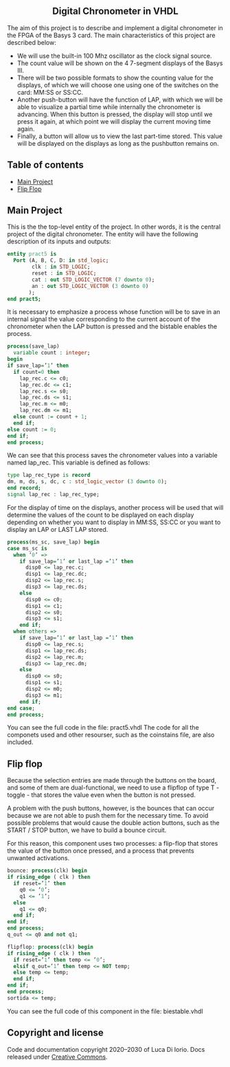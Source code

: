 <h2 align="center">Digital Chronometer in VHDL</h2>

The aim of this project is to describe and implement a digital chronometer in the FPGA of the Basys 3 card. The main characteristics of this project are described below:

- We will use the built-in 100 Mhz oscillator as the clock signal source.
- The count value will be shown on the 4 7-segment displays of the Basys III.
- There will be two possible formats to show the counting value for the displays, of which we will choose one using one of the switches on the card: MM:SS or SS:CC.
- Another push-button will have the function of LAP, with which we will be able to visualize a partial time while internally the chronometer is advancing. When this button is pressed, the display will stop until we press it again, at which point we will display the current moving time again.
- Finally, a button will allow us to view the last part-time stored. This value will be displayed on the displays as long as the pushbutton remains on.

## Table of contents

- [Main Project](#Main-project)
- [Flip Flop](#Flip-flop)

## Main Project

This is the the top-level entity of the project. In other words, it is the central project of the digital chronometer. The entity will have the following description of its inputs and outputs:

````VHDL
entity pract5 is 
  Port (A, B, C, D: in std_logic; 
        clk : in STD_LOGIC;
        reset : in STD_LOGIC;
        cat : out STD_LOGIC_VECTOR (7 downto 0); 
        an : out STD_LOGIC_VECTOR (3 downto 0)
       );
end pract5;
````

It is necessary to emphasize a process whose function will be to save in an internal signal the value corresponding to the current account of the chronometer when the LAP button is pressed and the bistable enables the process.

````VHDL
process(save_lap)
  variable count : integer;
begin
if save_lap=’1’ then
  if count=0 then
    lap_rec.c <= c0; 
    lap_rec.dc <= c1; 
    lap_rec.s <= s0; 
    lap_rec.ds <= s1; 
    lap_rec.m <= m0; 
    lap_rec.dm <= m1;
  else count := count + 1; 
  end if;
else count := 0;
end if;
end process;
````

We can see that this process saves the chronometer values into a variable named lap_rec. This variable is defined as follows:

````VHDL
type lap_rec_type is record
dm, m, ds, s, dc, c : std_logic_vector (3 downto 0); 
end record;
signal lap_rec : lap_rec_type;
````

For the display of time on the displays, another process will be used that will determine the values of the count to be displayed on each display depending on whether you want to display in MM:SS, SS:CC or you want to display an LAP or LAST LAP stored.

````VHDL
process(ms_sc, save_lap) begin 
case ms_sc is
  when ’0’ =>
    if save_lap=’1’ or last_lap =’1’ then
      disp0 <= lap_rec.c; 
      disp1 <= lap_rec.dc; 
      disp2 <= lap_rec.s; 
      disp3 <= lap_rec.ds;
    else
      disp0 <= c0;
      disp1 <= c1; 
      disp2 <= s0; 
      disp3 <= s1;
    end if;
  when others =>
    if save_lap=’1’ or last_lap =’1’ then 
      disp0 <= lap_rec.s;
      disp1 <= lap_rec.ds;
      disp2 <= lap_rec.m;
      disp3 <= lap_rec.dm; 
    else
      disp0 <= s0; 
      disp1 <= s1; 
      disp2 <= m0; 
      disp3 <= m1;
    end if; 
end case;
end process;
````

You can see the full code in the file: pract5.vhdl The code for all the componets used and other resourser, such as the coinstains file, are also included.

## Flip flop

Because the selection entries are made through the buttons on the board, and some of them are dual-functional, we need to use a flipflop of type T - toggle - that stores the value even when the button is not pressed. 

A problem with the push buttons, however, is the bounces that can occur because we are not able to push them for the necessary time. To avoid possible problems that would cause the double action buttons, such as the START / STOP button, we have to build a bounce circuit.

For this reason, this component uses two processes: a flip-flop that stores the value of the button once pressed, and a process that prevents unwanted activations.


````VHDL
bounce: process(clk) begin 
if rising_edge ( clk ) then
  if reset=’1’ then 
    q0 <= ’0’;
    q1 <= ’1’;
  else
    q1 <= q0; 
  end if;
end if;
end process;
q_out <= q0 and not q1;

flipflop: process(clk) begin 
if rising_edge ( clk ) then
  if reset=’1’ then temp <= ’0’;
  elsif q_out=’1’ then temp <= NOT temp;
  else temp <= temp; 
  end if;
end if;
end process; 
sortida <= temp;
````
You can see the full code of this component in the file: biestable.vhdl

## Copyright and license

Code and documentation copyright 2020–2030 of Luca Di Iorio. Docs released under [Creative Commons](https://creativecommons.org/licenses/by/3.0/).


